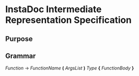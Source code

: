 # InstaDoc Intermediate Representation Specification
## Purpose
## Grammar
*Function* &rarr; *FunctionName* **(** *ArgsList* **)** *Type* **{** *FunctionBody* **}**